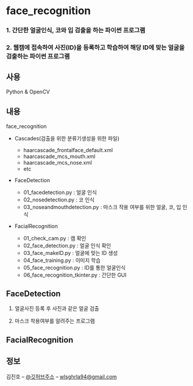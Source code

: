 # face_recognition

### 1. 간단한 얼굴인식, 코와 입 검출을 하는 파이썬 프로그램  

### 2. 웹캠에 접속하여 사진(ID)을 등록하고 학습하여 해당 ID에 맞는 얼굴을 검출하는 파이썬 프로그램


## 사용

Python & OpenCV



## 내용

face_recognition  
* Cascades(검출을 위한 분류기생성을 위한 파일)  
   * haarcascade_frontalface_default.xml    
   * haarcascade_mcs_mouth.xml    
   * haarcascade_mcs_nose.xml    
   * etc    
  
* FaceDetection    

   * 01_facedetection.py : 얼굴 인식    
   * 02_nosedetection.py : 코 인식  
   * 03_noseandmouthdetection.py : 마스크 작용 여부를 위한 얼굴, 코, 입 인식    
     
* FacialRecognition  
   * 01_check_cam.py  : 캠 확인  
   * 02_face_detection.py : 얼굴 인식 확인    
   * 03_face_makeID.py : 얼굴에 맞는 ID 생성    
   * 04_face_training.py : 이미지 학습    
   * 05_face_recognition.py  : ID를 통한 얼굴인식  
   * 06_face_recognition_tkinter.py  : 간단한 GUI  
  
          
          
## FaceDetection    
1. 얼굴사진 등록 후 사진과 같은 얼굴 검출



2. 마스크 착용여부를 알려주는 프로그램


## FacialRecognition  


## 정보

김진호 – [@깃허브주소](https://github.com/jinokiim) – wlsghrla94@gmail.com
